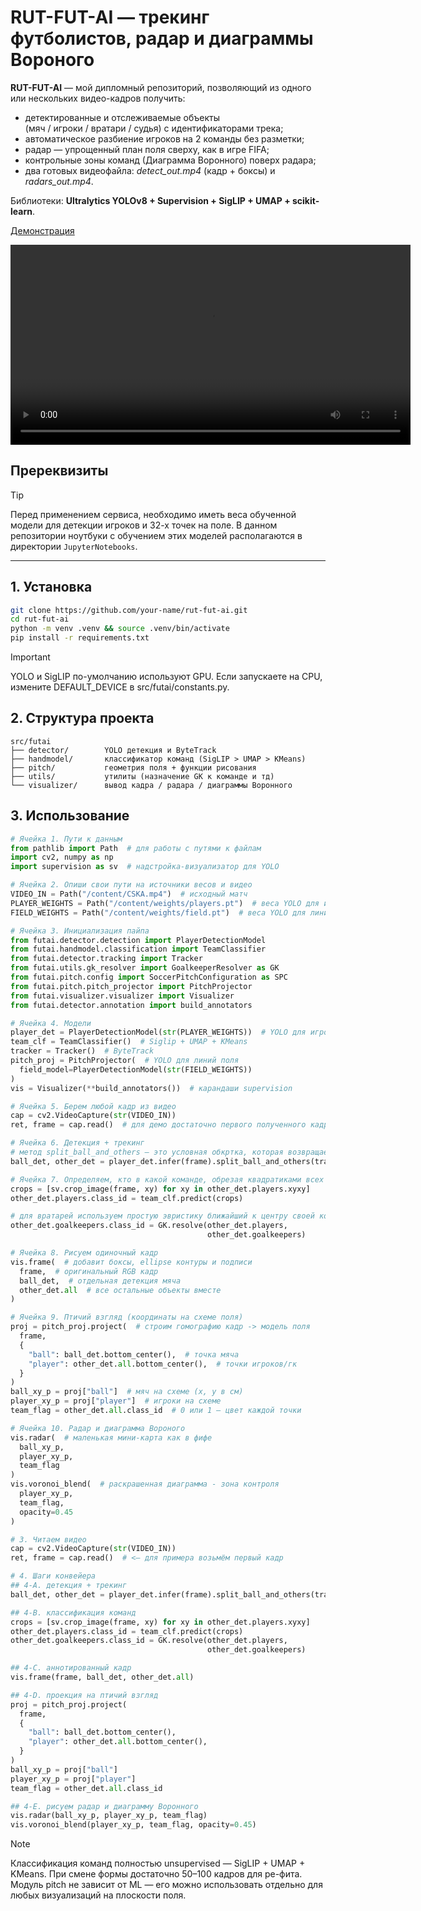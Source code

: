 # RUT-FUT-AI — трекинг футболистов, радар и диаграммы Вороного

**RUT-FUT-AI** — мой дипломный репозиторий, позволяющий из одного или нескольких видео-кадров получить:

* детектированные и отслеживаемые объекты  
  (мяч / игроки / вратари / судья) с идентификаторами трека;
* автоматическое разбиение игроков на 2 команды без разметки;
* радар — упрощенный план поля сверху, как в игре FIFA;
* контрольные зоны команд (Диаграмма Воронного) поверх радара;
* два готовых видеофайла: *detect_out.mp4* (кадр + боксы) и *radars_out.mp4*.

Библиотеки: **Ultralytics YOLOv8 + Supervision + SigLIP + UMAP + scikit-learn**.  

<!-- кликабельная текстовая ссылка на скачивание -->
[Демонстрация](./data/demo.mp4)

<!-- встроенный плеер -->
<video src="https://raw.githubusercontent.com/INLAE/RUT_futai/main/data/demo.mp4"
       width="640" controls></video>

       
## Пререквизиты
> [!TIP]
> Перед применением сервиса, необходимо иметь веса обученной модели для детекции игроков и 32-х точек на поле. В данном репозитории ноутбуки с обучением этих моделей располагаются в директории `JupyterNotebooks`.  

---

## 1. Установка

```bash
git clone https://github.com/your-name/rut-fut-ai.git
cd rut-fut-ai
python -m venv .venv && source .venv/bin/activate
pip install -r requirements.txt
```

> [!IMPORTANT]  
> YOLO и SigLIP по-умолчанию используют GPU. Если запускаете на CPU, измените DEFAULT_DEVICE в src/futai/constants.py.

## 2. Структура проекта
````
src/futai
├── detector/        YOLO детекция и ByteTrack
├── handmodel/       классификатор команд (SigLIP > UMAP > KMeans)
├── pitch/           геометрия поля + функции рисования
├── utils/           утилиты (назначение GK к команде и тд)
└── visualizer/      вывод кадра / радара / диаграммы Воронного
````
## 3. Использование
```python
# Ячейка 1. Пути к данным
from pathlib import Path  # для работы с путями к файлам
import cv2, numpy as np
import supervision as sv  # надстройка-визуализатор для YOLO

# Ячейка 2. Опиши свои пути на источники весов и видео
VIDEO_IN = Path("/content/CSKA.mp4")  # исходный матч
PLAYER_WEIGHTS = Path("/content/weights/players.pt")  # веса YOLO для игроков
FIELD_WEIGHTS = Path("/content/weights/field.pt")  # веса YOLO для линий поля

# Ячейка 3. Инициализация пайпа
from futai.detector.detection import PlayerDetectionModel
from futai.handmodel.classification import TeamClassifier
from futai.detector.tracking import Tracker
from futai.utils.gk_resolver import GoalkeeperResolver as GK
from futai.pitch.config import SoccerPitchConfiguration as SPC
from futai.pitch.pitch_projector import PitchProjector
from futai.visualizer.visualizer import Visualizer
from futai.detector.annotation import build_annotators

# Ячейка 4. Модели
player_det = PlayerDetectionModel(str(PLAYER_WEIGHTS))  # YOLO для игроков
team_clf = TeamClassifier()  # Siglip + UMAP + KMeans
tracker = Tracker()  # ByteTrack
pitch_proj = PitchProjector(  # YOLO для линий поля
  field_model=PlayerDetectionModel(str(FIELD_WEIGHTS))
)
vis = Visualizer(**build_annotators())  # карандаши supervision

# Ячейка 5. Берем любой кадр из видео
cap = cv2.VideoCapture(str(VIDEO_IN))
ret, frame = cap.read()  # для демо достаточно первого полученного кадра

# Ячейка 6. Детекция + трекинг
# метод split_ball_and_others — это условная обкртка, которая возвращает отдельно мяч (ball_det) и стальных» (игроки, гк, судья), уже с трекингом
ball_det, other_det = player_det.infer(frame).split_ball_and_others(tracker)

# Ячейка 7. Определяем, кто в какой команде, обрезая квадратиками всех игроков -> скармливаем классификатору
crops = [sv.crop_image(frame, xy) for xy in other_det.players.xyxy]
other_det.players.class_id = team_clf.predict(crops)

# для вратарей используем простую эвристику ближайший к центру своей команды
other_det.goalkeepers.class_id = GK.resolve(other_det.players,
                                            other_det.goalkeepers)

# Ячейка 8. Рисуем одиночный кадр
vis.frame(  # добавит боксы, ellipse контуры и подписи
  frame,  # оригинальный RGB кадр
  ball_det,  # отдельная детекция мяча
  other_det.all  # все остальные объекты вместе
)

# Ячейка 9. Птичий взгляд (координаты на схеме поля)
proj = pitch_proj.project(  # строим гомографию кадр -> модель поля
  frame,
  {
    "ball": ball_det.bottom_center(),  # точка мяча
    "player": other_det.all.bottom_center(),  # точки игроков/гк
  }
)
ball_xy_p = proj["ball"]  # мяч на схеме (x, y в см)
player_xy_p = proj["player"]  # игроки на схеме
team_flag = other_det.all.class_id  # 0 или 1 — цвет каждой точки

# Ячейка 10. Радар и диаграмма Вороного
vis.radar(  # маленькая мини-карта как в фифе
  ball_xy_p,
  player_xy_p,
  team_flag
)
vis.voronoi_blend(  # раскрашенная диаграмма - зона контроля
  player_xy_p,
  team_flag,
  opacity=0.45
)

# 3. Читаем видео
cap = cv2.VideoCapture(str(VIDEO_IN))
ret, frame = cap.read()  # <— для примера возьмём первый кадр

# 4. Шаги конвейера
## 4-A. детекция + трекинг
ball_det, other_det = player_det.infer(frame).split_ball_and_others(tracker)

## 4-B. классификация команд
crops = [sv.crop_image(frame, xy) for xy in other_det.players.xyxy]
other_det.players.class_id = team_clf.predict(crops)
other_det.goalkeepers.class_id = GK.resolve(other_det.players,
                                            other_det.goalkeepers)

## 4-C. аннотированный кадр
vis.frame(frame, ball_det, other_det.all)

## 4-D. проекция на птичий взгляд
proj = pitch_proj.project(
  frame,
  {
    "ball": ball_det.bottom_center(),
    "player": other_det.all.bottom_center(),
  }
)
ball_xy_p = proj["ball"]
player_xy_p = proj["player"]
team_flag = other_det.all.class_id

## 4-E. рисуем радар и диаграмму Воронного
vis.radar(ball_xy_p, player_xy_p, team_flag)
vis.voronoi_blend(player_xy_p, team_flag, opacity=0.45)
```

> [!NOTE]
> Классификация команд полностью unsupervised — SigLIP + UMAP + KMeans.
При смене формы достаточно 50–100 кадров для ре-фита.
> Модуль pitch не зависит от ML — его можно использовать отдельно
для любых визуализаций на плоскости поля.
